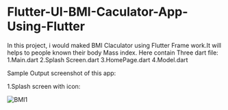 # Flutter-UI-BMI-Caculator-App-Using-Flutter

In this project, i would maked BMI Claculator using Flutter Frame work.It will helps to people known their body Mass index.
Here contain Three dart file:
1.Main.dart
2.Splash Screen.dart
3.HomePage.dart
4.Model.dart

Sample Output screenshot of this app:

1.Splash screen with icon:

![BMI1](https://user-images.githubusercontent.com/110836351/232227677-57f016bf-36aa-4827-a0dd-9cb496863eb7.jpeg)


